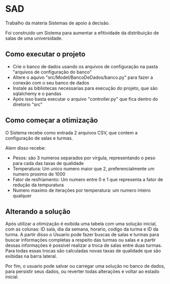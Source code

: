 # SAD
<p> Trabalho da materia Sistemas de apoio à decisão.</p>
<p> Foi construido um Sistema para aumentar a efitividade da distribuição de salas de uma universidade.</p>

<h2> Como executar o projeto </h2>
<ul>
  <li>Crie o banco de dados usando os arquivos de configuração na pasta "arquivos de configuração do banco"</li>
  <li>Altere o aquivo "src/Model/BancoDeDados/banco.py" para fazer a conexão com o seu banco de dados</li>
  <li>Instale as bibliotecas necessarias para execução do projeto, que são sqlalchemy e o pandas</li>
  <li>Após isso basta executar o arquivo "controller.py" que fica dentro do diretorio "src" </li>
</ul>

<h2>Como começar a otimização</h2>
<p>O Sistema recebe como entrada 2 arquivos CSV, que contem a configuração de salas e turmas.</p>
<p>Alem disso recebe:</p>
<ul>
    <li>Pesos: são 3 numeros separados por virgula, representando o peso para cada das taxas de qualidade</li>
    <li>Temperatura: Um unico numero maior que 2, preferencialmente um numero proximo de 1000</li>
    <li>Fator de resfriamento: Um numero entre 0 e 1 que representa a fator de redução da tempuratura </li>
    <li>Numero maximo de iterações por temperatura: um numero inteiro qualquer</li>
</ul>

<h2>Alterando a solução</h2>
<p>Após utilizar a otimização é exibida uma tabela com uma solução inicial, com as colunas: ID sala, dia da semana, horario, codigo da turma e ID da turma. A partir disso o Usuario pode fazer buscas de salas e turmas para buscar informações completas a respeito das turmas ou salas e a partir dessas informações é possivel realizar a troca de salas entre duas turmas. Para todas essas trocas são calculadas novas taxas de qualidade que são exibidas na barra lateral.</p>
<p>Por fim, o usuario pode salvar ou carregar uma solução no banco de dados, para persistir seus dados, ou reverter todas alterações e voltar ao estado inicial. 
